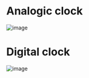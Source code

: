 # Analogic clock
![image](https://github.com/D4souls/clocks/assets/67900366/3fb284b8-6a6a-44a5-9b5c-db94150b6d1b)

# Digital clock
![image](https://github.com/D4souls/clocks/assets/67900366/11f6824e-d67b-4fd0-aa49-8d09151b3571)
